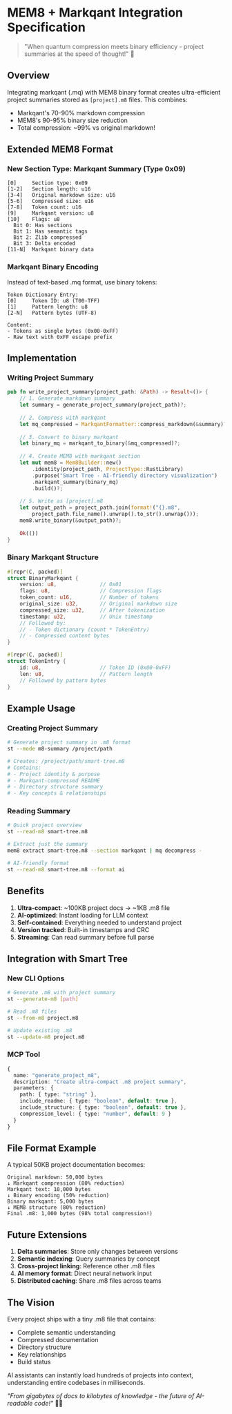 # MEM8 + Markqant Integration Specification

> "When quantum compression meets binary efficiency - project summaries at the speed of thought!" 🚀

## Overview

Integrating markqant (.mq) with MEM8 binary format creates ultra-efficient project summaries stored as `[project].m8` files. This combines:
- Markqant's 70-90% markdown compression
- MEM8's 90-95% binary size reduction
- Total compression: ~99% vs original markdown!

## Extended MEM8 Format

### New Section Type: Markqant Summary (Type 0x09)

```
[0]     Section type: 0x09
[1-2]   Section length: u16
[3-4]   Original markdown size: u16
[5-6]   Compressed size: u16
[7-8]   Token count: u16
[9]     Markqant version: u8
[10]    Flags: u8
  Bit 0: Has sections
  Bit 1: Has semantic tags
  Bit 2: Zlib compressed
  Bit 3: Delta encoded
[11-N]  Markqant binary data
```

### Markqant Binary Encoding

Instead of text-based .mq format, use binary tokens:

```
Token Dictionary Entry:
[0]     Token ID: u8 (T00-TFF)
[1]     Pattern length: u8
[2-N]   Pattern bytes (UTF-8)

Content:
- Tokens as single bytes (0x00-0xFF)
- Raw text with 0xFF escape prefix
```

## Implementation

### Writing Project Summary

```rust
pub fn write_project_summary(project_path: &Path) -> Result<()> {
    // 1. Generate markdown summary
    let summary = generate_project_summary(project_path)?;
    
    // 2. Compress with markqant
    let mq_compressed = MarkqantFormatter::compress_markdown(&summary)?;
    
    // 3. Convert to binary markqant
    let binary_mq = markqant_to_binary(&mq_compressed)?;
    
    // 4. Create MEM8 with markqant section
    let mut mem8 = Mem8Builder::new()
        .identity(project_path, ProjectType::RustLibrary)
        .purpose("Smart Tree - AI-friendly directory visualization")
        .markqant_summary(binary_mq)
        .build()?;
    
    // 5. Write as [project].m8
    let output_path = project_path.join(format!("{}.m8", 
        project_path.file_name().unwrap().to_str().unwrap()));
    mem8.write_binary(&output_path)?;
    
    Ok(())
}
```

### Binary Markqant Structure

```rust
#[repr(C, packed)]
struct BinaryMarkqant {
    version: u8,              // 0x01
    flags: u8,                // Compression flags
    token_count: u16,         // Number of tokens
    original_size: u32,       // Original markdown size
    compressed_size: u32,     // After tokenization
    timestamp: u32,           // Unix timestamp
    // Followed by:
    // - Token dictionary (count * TokenEntry)
    // - Compressed content bytes
}

#[repr(C, packed)]
struct TokenEntry {
    id: u8,                   // Token ID (0x00-0xFF)
    len: u8,                  // Pattern length
    // Followed by pattern bytes
}
```

## Example Usage

### Creating Project Summary

```bash
# Generate project summary in .m8 format
st --mode m8-summary /project/path

# Creates: /project/path/smart-tree.m8
# Contains:
# - Project identity & purpose
# - Markqant-compressed README
# - Directory structure summary
# - Key concepts & relationships
```

### Reading Summary

```bash
# Quick project overview
st --read-m8 smart-tree.m8

# Extract just the summary
mem8 extract smart-tree.m8 --section markqant | mq decompress -

# AI-friendly format
st --read-m8 smart-tree.m8 --format ai
```

## Benefits

1. **Ultra-compact**: ~100KB project docs → ~1KB .m8 file
2. **AI-optimized**: Instant loading for LLM context
3. **Self-contained**: Everything needed to understand project
4. **Version tracked**: Built-in timestamps and CRC
5. **Streaming**: Can read summary before full parse

## Integration with Smart Tree

### New CLI Options

```bash
# Generate .m8 with project summary
st --generate-m8 [path]

# Read .m8 files
st --from-m8 project.m8

# Update existing .m8
st --update-m8 project.m8
```

### MCP Tool

```typescript
{
  name: "generate_project_m8",
  description: "Create ultra-compact .m8 project summary",
  parameters: {
    path: { type: "string" },
    include_readme: { type: "boolean", default: true },
    include_structure: { type: "boolean", default: true },
    compression_level: { type: "number", default: 9 }
  }
}
```

## File Format Example

A typical 50KB project documentation becomes:

```
Original markdown: 50,000 bytes
↓ Markqant compression (80% reduction)
Markqant text: 10,000 bytes  
↓ Binary encoding (50% reduction)
Binary markqant: 5,000 bytes
↓ MEM8 structure (80% reduction)
Final .m8: 1,000 bytes (98% total compression!)
```

## Future Extensions

1. **Delta summaries**: Store only changes between versions
2. **Semantic indexing**: Query summaries by concept
3. **Cross-project linking**: Reference other .m8 files
4. **AI memory format**: Direct neural network input
5. **Distributed caching**: Share .m8 files across teams

## The Vision

Every project ships with a tiny .m8 file that contains:
- Complete semantic understanding
- Compressed documentation
- Directory structure
- Key relationships
- Build status

AI assistants can instantly load hundreds of projects into context, understanding entire codebases in milliseconds.

*"From gigabytes of docs to kilobytes of knowledge - the future of AI-readable code!"* 🎸✨